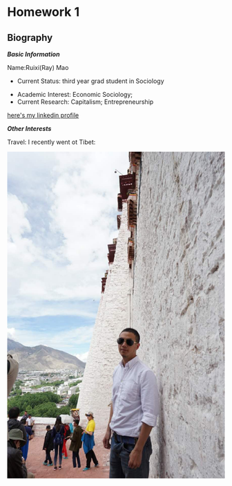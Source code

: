 # **Homework 1**
## Biography ##
***Basic Information***  

Name:Ruixi(Ray) Mao  

*  Current Status: third year grad student in Sociology 
  +  Academic Interest: Economic Sociology; 
  +  Current Research: Capitalism; Entrepreneurship  
  
[here's my linkedin profile](https://www.linkedin.com/in/ruiximao/)

***Other Interests***  

Travel: I recently went ot Tibet:

![](/IMG_1192.jpg)





